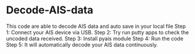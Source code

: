 # Decode-AIS-data
This code are able to decode AIS data and auto save in your local file
Step 1: Connect your AIS device via USB.
Step 2: Try run putty apps to check the uncoded data received.
Step 3: Install pyais module 
Step 4: Run the code
Step 5: It will automatically decode your AIS data continuously.
